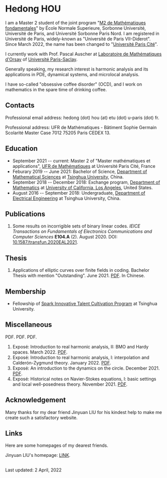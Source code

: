 <bachelorthesis href="benahou.github.io/pdfs/bachelor_thesis.pdf" target="_blank"></bachlorthesis>

# Hedong HOU

I am a Master 2 student of the joint program "[M2 de Mathématiques fondamentales](https://master-math-fonda.imj-prg.fr/index.php)" by École Normale Superieure, Sorbonne Université, Université de Paris, and Université Sorbonne Paris Nord. I am registered in Université de Paris, widely-known as "Université de Paris VII-Diderot". Since March 2022, the name has been changed to "[Université Paris Cité](https://u-paris.fr)". 

I currently work with Prof. Pascal Auscher at [Laboratoire de Mathématiques d'Orsay](https://www.imo.universite-paris-saclay.fr/en/) of [Université Paris-Saclay](https://www.universite-paris-saclay.fr/en). 

Generally speaking, my research interest is harmonic analysis and its applications in PDE, dynamical systems, and microlocal analysis.

I have so-called "obsessive coffee disorder" (OCD), and I work on mathematics in the spare time of drinking coffee.

## Contacts

Professional email address: hedong (dot) hou (at) etu (dot) u-paris (dot) fr.

Professional address: 
UFR de Mathématiques - Bâtiment Sophie Germain
Scolarité Master 
Case 7012
75205 Paris CEDEX 13.

## Education

* September 2021 -- current: Master 2 of "Master mathématiques et applications", [UFR de Mathématiques](https://www.math.univ-paris-diderot.fr/) at Université Paris Cité, France
* Feburary 2019 -- June 2021: Bachelor of Science, [Department of Mathematical Sciences](https://www.math.tsinghua.edu.cn/) at [Tsinghua University](https://www.tsinghua.edu.cn/), China.
* September 2018 -- December 2018: Exchange program, [Department of Mathematics](https://ww3.math.ucla.edu/) at [University of California, Los Angeles](https://www.ucla.edu/), United States.
* August 2016 -- September 2018: Undergraduate, [Department of Electrical Engineering](https://www.eea.tsinghua.edu.cn/) at Tsinghua University, China.

## Publications

1. Some results on incorrigible sets of binary linear codes. _IEICE Transactions on Fundamentals of Electronics Communications and Computer Sciences_ **E104.A** (2). August 2020. DOI: [10.1587/transfun.2020EAL2021](http://dx.doi.org/10.1587/transfun.2020EAL2021).
 
## Thesis

1. Applications of elliptic curves over finite fields in coding. Bachelor Thesis with mention "Outstanding". June 2021. [PDF](</bachelorthesis>). In Chinese.

## Membership

* Fellowship of [Spark Innovative Talent Cultivation Program](http://www.tuef.tsinghua.edu.cn/column/sp1) at Tsinghua University.

## Miscellaneous

<misintrohaI href="benahou.github.io/Ben_Introduction_to_Real_Harmonic_Analysis__I__Interpolation_and_Calderon_Zygmund_theory.pdf" target="_blank">PDF.</misintrohaI>
<misNS href="benahou.github.io/Ben_Historical_Notes_on_Navier_Stokes_Equations.pdf" target="_blank">PDF.</misNS>
<misPoincarerot href="benahou.github.io/Ben_An_Introduction_to_the_Dynamics_on_the_Circle.pdf" target="_blank">PDF.</misPoincarerot>

1. Exposé: Introduction to real harmonic analysis, II: BMO and Hardy spaces. March 2022. [PDF](/a).
1. Exposé: Introduction to real harmonic analysis, I: interpolation and Calderón-Zygmund theory. January 2022. [PDF](benahou.github.io/Ben_Introduction_to_Real_Harmonic_Analysis__I__Interpolation_and_Calderon_Zygmund_theory.pdf).
1. Exposé: An introduction to the dynamics on the circle. December 2021. [PDF](benahou.github.io/Ben_An_Introduction_to_the_Dynamics_on_the_Circle.pdf).
1. Exposé: Historical notes on Navier-Stokes equations, I: basic settings and local well-posedness theory. November 2021. [PDF](benahou.github.io/Ben_Historical_Notes_on_Navier_Stokes_Equations.pdf).

## Acknowledgement

Many thanks for my dear friend Jinyuan LIU for his kindest help to make me create such a satisfactory website.

## Links

Here are some homepages of my dearest friends.

Jinyuan LIU's homepage: [LINK](https://liu-jinyuan.github.io/).

## 

Last updated: 2 April, 2022

